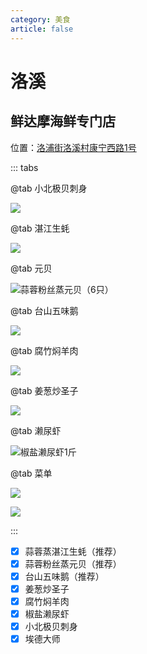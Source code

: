 ```yaml
---
category: 美食
article: false
---
```


# 洛溪

## 鲜达摩海鲜专门店

<span class="icon iconfont icon-locate"></span> 位置：<a href="https://ditu.amap.com/place/B0FFJG1AQK" target="_blank">洛浦街洛溪村康宁西路1号</a>

::: tabs

@tab 小北极贝刺身

![](https://img.sherry4869.com/blog/life/food/guangzhou/py/lx/xdm/img_2.jpg)

@tab 湛江生蚝

![](https://img.sherry4869.com/blog/life/food/guangzhou/py/lx/xdm/img_3.jpg)

@tab 元贝

![蒜蓉粉丝蒸元贝（6只）](https://img.sherry4869.com/blog/life/food/guangzhou/py/lx/xdm/img_7.jpg)

@tab 台山五味鹅

![](https://img.sherry4869.com/blog/life/food/guangzhou/py/lx/xdm/img_4.jpg)

@tab 腐竹焖羊肉

![](https://img.sherry4869.com/blog/life/food/guangzhou/py/lx/xdm/img_5.jpg)

@tab 姜葱炒圣子

![](https://img.sherry4869.com/blog/life/food/guangzhou/py/lx/xdm/img_6.jpg)

@tab 濑尿虾

![椒盐濑尿虾1斤](https://img.sherry4869.com/blog/life/food/guangzhou/py/lx/xdm/img_8.jpg)

@tab 菜单

![](https://img.sherry4869.com/blog/life/food/guangzhou/py/lx/xdm/img.jpg)

![](https://img.sherry4869.com/blog/life/food/guangzhou/py/lx/xdm/img_9.jpg)

:::

- [x] 蒜蓉蒸湛江生蚝（推荐）
- [x] 蒜蓉粉丝蒸元贝（推荐）
- [x] 台山五味鹅（推荐）
- [x] 姜葱炒圣子
- [x] 腐竹焖羊肉
- [x] 椒盐濑尿虾
- [x] 小北极贝刺身
- [x] 埃德大师